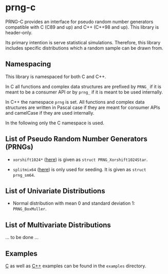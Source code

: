 # prng-c
PRNG-C provides an interface for pseudo random number generators compatible 
with C (C89 and up) and C++ (C++98 and up). This library is header-only.

Its primary intention is serve statistical simulations. Therefore, this library
includes specific distributions which a random sample can be drawn from.


## Namespacing
This library is namespaced for both C and C++. 

In C all functions and complex
data structures are prefixed by `PRNG_` if it is meant to be a consumer API or
by `prng_` if it is meant to be used internally.

In C++ the namespace `prng` is set. All functions and complex data structures
are written in Pascal case if they are meant for consumer APIs and camelCase if
they are used internally.

In the following only the C namespace is used.


## List of Pseudo Random Number Generators (PRNGs)

* `xorshift1024*` ([here](http://vigna.di.unimi.it/ftp/papers/xorshift.pdf)) is 
given as `struct PRNG_Xorshift1024Star`.

* `splitmix64` ([here](https://github.com/svaarala/duktape/blob/master/misc/splitmix64.c))
is only used for seeding. It is given as `struct prng_sm64`.


## List of Univariate Distributions

* Normal distribution with mean 0 and standard deviation 1: `PRNG_BoxMuller`.


## List of Multivariate Distributions
... to be done ...


## Examples
[C](https://github.com/Tuxonomics/prng-c/blob/master/examples/example_1.c) as well as [C++](https://github.com/Tuxonomics/prng-c/blob/master/examples/example_1.cpp) examples can be found in the `examples` directory.

